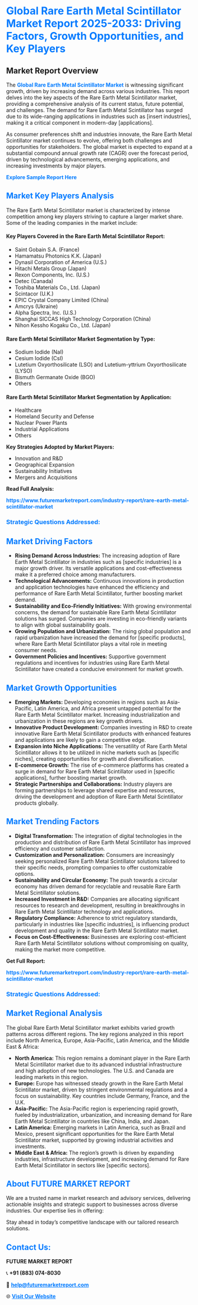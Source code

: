 <h1 style="color: #007BFF;">Global Rare Earth Metal Scintillator Market Report 2025-2033: Driving Factors, Growth Opportunities, and Key Players</h1>

<section id="overview">
<h2>Market Report Overview</h2>
<p>The <a href="https://www.futuremarketreport.com/industry-report/rare-earth-metal-scintillator-market" style="color: #007BFF; text-decoration: none;"><strong>Global Rare Earth Metal Scintillator Market</strong></a> is witnessing significant growth, driven by increasing demand across various industries. This report delves into the key aspects of the Rare Earth Metal Scintillator market, providing a comprehensive analysis of its current status, future potential, and challenges. The demand for Rare Earth Metal Scintillator has surged due to its wide-ranging applications in industries such as [insert industries], making it a critical component in modern-day [applications].</p>
<p>As consumer preferences shift and industries innovate, the Rare Earth Metal Scintillator market continues to evolve, offering both challenges and opportunities for stakeholders. The global market is expected to expand at a substantial compound annual growth rate (CAGR) over the forecast period, driven by technological advancements, emerging applications, and increasing investments by major players.</p>
</section>

<section id="overview">
<p><a href="https://www.futuremarketreport.com/request-sample/reportId=53922" style="color: #007BFF; text-decoration: none;"><strong>Explore Sample Report Here</strong></a></p>
</section>

<section id="key-players">
<h2 style="color: #007BFF;">Market Key Players Analysis</h2>
<p>The Rare Earth Metal Scintillator market is characterized by intense competition among key players striving to capture a larger market share. Some of the leading companies in the market include:</p>
<h4>Key Players Covered in the Rare Earth Metal Scintillator Report:</h4>
<ul><li>Saint Gobain S.A. (France)</li><li>Hamamatsu Photonics K.K. (Japan)</li><li>Dynasil Corporation of America (U.S.)</li><li>Hitachi Metals Group (Japan)</li><li>Rexon Components, Inc. (U.S.)</li><li>Detec (Canada)</li><li>Toshiba Materials Co., Ltd. (Japan)</li><li>Scintacor (U.K.)</li><li>EPIC Crystal Company Limited (China)</li><li>Amcrys (Ukraine)</li><li>Alpha Spectra, Inc. (U.S.)</li><li>Shanghai SICCAS High Technology Corporation (China)</li><li>Nihon Kessho Kogaku Co., Ltd. (Japan)</li></ul>
<h4>Rare Earth Metal Scintillator Market Segmentation by Type:</h4>
<ul><li>Sodium Iodide (NaI)</li><li>Cesium Iodide (CsI)</li><li>Lutetium Oxyorthosilicate (LSO) and Lutetium-yttrium Oxyorthosilicate (LYSO)</li><li>Bismuth Germanate Oxide (BGO)</li><li>Others</li></ul>

<h4>Rare Earth Metal Scintillator Market Segmentation by Application:</h4>
<ul><li>Healthcare</li><li>Homeland Security and Defense</li><li>Nuclear Power Plants</li><li>Industrial Applications</li><li>Others</li></ul>
<p><strong>Key Strategies Adopted by Market Players:</strong></p>
<ul>
<li>Innovation and R&D</li>
<li>Geographical Expansion</li>
<li>Sustainability Initiatives</li>
<li>Mergers and Acquisitions</li>
</ul>
</section>

<section>
<p><strong>Read Full Analysis: </strong></p><a href="https://www.futuremarketreport.com/industry-report/rare-earth-metal-scintillator-market" style="color: #007BFF; text-decoration: none;"><strong>https://www.futuremarketreport.com/industry-report/rare-earth-metal-scintillator-market</strong></a>
<h3 style="color: #007BFF;">Strategic Questions Addressed:</h3>
</section>

<section id="driving-factors">
<h2 style="color: #007BFF;">Market Driving Factors</h2>
<ul>
<li><strong>Rising Demand Across Industries:</strong> The increasing adoption of Rare Earth Metal Scintillator in industries such as [specific industries] is a major growth driver. Its versatile applications and cost-effectiveness make it a preferred choice among manufacturers.</li>
<li><strong>Technological Advancements:</strong> Continuous innovations in production and application technologies have enhanced the efficiency and performance of Rare Earth Metal Scintillator, further boosting market demand.</li>
<li><strong>Sustainability and Eco-Friendly Initiatives:</strong> With growing environmental concerns, the demand for sustainable Rare Earth Metal Scintillator solutions has surged. Companies are investing in eco-friendly variants to align with global sustainability goals.</li>
<li><strong>Growing Population and Urbanization:</strong> The rising global population and rapid urbanization have increased the demand for [specific products], where Rare Earth Metal Scintillator plays a vital role in meeting consumer needs.</li>
<li><strong>Government Policies and Incentives:</strong> Supportive government regulations and incentives for industries using Rare Earth Metal Scintillator have created a conducive environment for market growth.</li>
</ul>
</section>

<section id="growth-opportunities">
<h2 style="color: #007BFF;">Market Growth Opportunities</h2>
<ul>
<li><strong>Emerging Markets:</strong> Developing economies in regions such as Asia-Pacific, Latin America, and Africa present untapped potential for the Rare Earth Metal Scintillator market. Increasing industrialization and urbanization in these regions are key growth drivers.</li>
<li><strong>Innovative Product Development:</strong> Companies investing in R&D to create innovative Rare Earth Metal Scintillator products with enhanced features and applications are likely to gain a competitive edge.</li>
<li><strong>Expansion into Niche Applications:</strong> The versatility of Rare Earth Metal Scintillator allows it to be utilized in niche markets such as [specific niches], creating opportunities for growth and diversification.</li>
<li><strong>E-commerce Growth:</strong> The rise of e-commerce platforms has created a surge in demand for Rare Earth Metal Scintillator used in [specific applications], further boosting market growth.</li>
<li><strong>Strategic Partnerships and Collaborations:</strong> Industry players are forming partnerships to leverage shared expertise and resources, driving the development and adoption of Rare Earth Metal Scintillator products globally.</li>
</ul>
</section>

<section id="trending-factors">
<h2 style="color: #007BFF;">Market Trending Factors</h2>
<ul>
<li><strong>Digital Transformation:</strong> The integration of digital technologies in the production and distribution of Rare Earth Metal Scintillator has improved efficiency and customer satisfaction.</li>
<li><strong>Customization and Personalization:</strong> Consumers are increasingly seeking personalized Rare Earth Metal Scintillator solutions tailored to their specific needs, prompting companies to offer customizable options.</li>
<li><strong>Sustainability and Circular Economy:</strong> The push towards a circular economy has driven demand for recyclable and reusable Rare Earth Metal Scintillator solutions.</li>
<li><strong>Increased Investment in R&D:</strong> Companies are allocating significant resources to research and development, resulting in breakthroughs in Rare Earth Metal Scintillator technology and applications.</li>
<li><strong>Regulatory Compliance:</strong> Adherence to strict regulatory standards, particularly in industries like [specific industries], is influencing product development and quality in the Rare Earth Metal Scintillator market.</li>
<li><strong>Focus on Cost-Effectiveness:</strong> Businesses are exploring cost-efficient Rare Earth Metal Scintillator solutions without compromising on quality, making the market more competitive.</li>
</ul>
</section>

<section>
<p><strong>Get Full Report: </strong></p><a href="https://www.futuremarketreport.com/industry-report/rare-earth-metal-scintillator-market" style="color: #007BFF; text-decoration: none;"><strong>https://www.futuremarketreport.com/industry-report/rare-earth-metal-scintillator-market</strong></a>
<h3 style="color: #007BFF;">Strategic Questions Addressed:</h3>
</section>


<section id="regional-analysis">
<h2 style="color: #007BFF;">Market Regional Analysis</h2>
<p>The global Rare Earth Metal Scintillator market exhibits varied growth patterns across different regions. The key regions analyzed in this report include North America, Europe, Asia-Pacific, Latin America, and the Middle East & Africa:</p>
<ul>
<li><strong>North America:</strong> This region remains a dominant player in the Rare Earth Metal Scintillator market due to its advanced industrial infrastructure and high adoption of new technologies. The U.S. and Canada are leading markets in this region.</li>
<li><strong>Europe:</strong> Europe has witnessed steady growth in the Rare Earth Metal Scintillator market, driven by stringent environmental regulations and a focus on sustainability. Key countries include Germany, France, and the U.K.</li>
<li><strong>Asia-Pacific:</strong> The Asia-Pacific region is experiencing rapid growth, fueled by industrialization, urbanization, and increasing demand for Rare Earth Metal Scintillator in countries like China, India, and Japan.</li>
<li><strong>Latin America:</strong> Emerging markets in Latin America, such as Brazil and Mexico, present significant opportunities for the Rare Earth Metal Scintillator market, supported by growing industrial activities and investments.</li>
<li><strong>Middle East & Africa:</strong> The region’s growth is driven by expanding industries, infrastructure development, and increasing demand for Rare Earth Metal Scintillator in sectors like [specific sectors].</li>
</ul>
</section>

<footer>
<h2 style="color: #007BFF;">About FUTURE MARKET REPORT</h2>
<p>We are a trusted name in market research and advisory services, delivering actionable insights and strategic support to businesses across diverse industries. Our expertise lies in offering:</p>

<p>Stay ahead in today’s competitive landscape with our tailored research solutions.</p>

<h2 style="color: #007BFF;">Contact Us:</h2>
<p><strong>FUTURE MARKET REPORT</strong></p>
<p>📞 <strong>+91 (883) 074-8030</strong></p>
<p>📧 <strong><a href="mailto:help@futuremarketreport.com" style="color: #007BFF;">help@futuremarketreport.com</a></strong></p>
<p>🌐 <strong><a href="https://www.futuremarketreport.com/" style="color: #007BFF;">Visit Our Website</a></strong></p>
</footer>